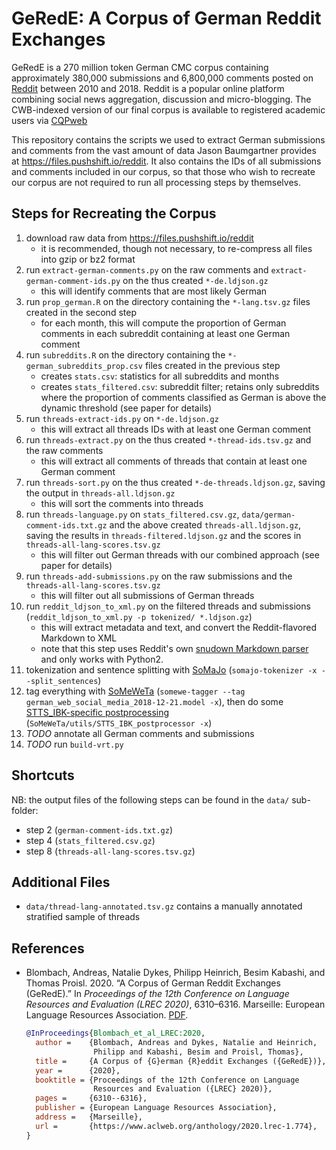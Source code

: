 # GeRedE: A Corpus of German Reddit Exchanges
GeRedE is a 270 million token German CMC corpus containing
approximately 380,000 submissions and 6,800,000 comments posted on
[Reddit](https://www.reddit.com) between 2010 and 2018. Reddit is a
popular online platform combining social news aggregation, discussion
and micro-blogging. The CWB-indexed version of our final corpus is
available to registered academic users via
[CQPweb](https://corpora.linguistik.uni-erlangen.de/cqpweb/gerede_v1)

This repository contains the scripts we used to extract German
submissions and comments from the vast amount of data Jason
Baumgartner provides at https://files.pushshift.io/reddit. It also
contains the IDs of all submissions and comments included in our
corpus, so that those who wish to recreate our corpus are not required
to run all processing steps by themselves.

## Steps for Recreating the Corpus
1. download raw data from https://files.pushshift.io/reddit
   - it is recommended, though not necessary, to re-compress all files
   into gzip or bz2 format
2. run `extract-german-comments.py` on the raw comments and
   `extract-german-comment-ids.py` on the thus created
   `*-de.ldjson.gz`
   - this will identify comments that are most likely German
3. run `prop_german.R` on the directory containing the `*-lang.tsv.gz`
   files created in the second step
   - for each month, this will compute the proportion of German
     comments in each subreddit containing at least one German
     comment
4. run `subreddits.R` on the directory containing the
   `*-german_subreddits_prop.csv` files created in the previous step
   - creates `stats.csv`: statistics for all subreddits and months
   - creates `stats_filtered.csv`: subreddit filter; retains only
     subreddits where the proportion of comments classified as German
     is above the dynamic threshold (see paper for details)
5. run `threads-extract-ids.py` on `*-de.ldjson.gz`
   - this will extract all threads IDs with at least one German
     comment
6. run `threads-extract.py` on the thus created
   `*-thread-ids.tsv.gz` and the raw comments
   - this will extract all comments of threads that contain at least
     one German comment
7. run `threads-sort.py` on the thus created `*-de-threads.ldjson.gz`,
   saving the output in `threads-all.ldjson.gz`
   - this will sort the comments into threads
8. run `threads-language.py` on `stats_filtered.csv.gz`,
   `data/german-comment-ids.txt.gz` and the above created
   `threads-all.ldjson.gz`, saving the results in
   `threads-filtered.ldjson.gz` and the scores in
   `threads-all-lang-scores.tsv.gz`
   - this will filter out German threads with our combined approach
     (see paper for details)
9. run `threads-add-submissions.py` on the raw submissions and the
   `threads-all-lang-scores.tsv.gz`
   - this will filter out all submissions of German threads
10. run `reddit_ldjson_to_xml.py` on the filtered threads and
    submissions (`reddit_ldjson_to_xml.py -p tokenized/ *.ldjson.gz`)
    - this will extract metadata and text, and convert the
      Reddit-flavored Markdown to XML
    - note that this step uses Reddit's own [snudown Markdown
      parser](https://github.com/reddit/snudown/) and only works with
      Python2.
11. tokenization and sentence splitting with [SoMaJo](https://github.com/tsproisl/SoMaJo) (`somajo-tokenizer -x --split_sentences`)
12. tag everything with
    [SoMeWeTa](https://github.com/tsproisl/SoMeWeTa) (`somewe-tagger
    --tag german_web_social_media_2018-12-21.model -x`), then do some
    [STTS_IBK-specific
    postprocessing](https://github.com/tsproisl/SoMeWeTa/blob/master/utils/STTS_IBK_postprocessor)
    (`SoMeWeTa/utils/STTS_IBK_postprocessor -x`)
13. *TODO* annotate all German comments and submissions
14. *TODO* run `build-vrt.py`

## Shortcuts
NB: the output files of the following steps can be found in the
`data/` sub-folder:
- step 2 (`german-comment-ids.txt.gz`)
- step 4 (`stats_filtered.csv.gz`)
- step 8 (`threads-all-lang-scores.tsv.gz`)


## Additional Files
- `data/thread-lang-annotated.tsv.gz` contains a manually annotated
  stratified sample of threads


## References

- Blombach, Andreas, Natalie Dykes, Philipp Heinrich, Besim Kabashi,
  and Thomas Proisl. 2020. “A Corpus of German Reddit Exchanges
  (GeRedE).” In *Proceedings of the 12th Conference on Language
  Resources and Evaluation (LREC 2020)*, 6310–6316. Marseille:
  European Language Resources Association.
  [PDF](https://www.aclweb.org/anthology/2020.lrec-1.774.pdf).

  ```bibtex
  @InProceedings{Blombach_et_al_LREC:2020,
    author =    {Blombach, Andreas and Dykes, Natalie and Heinrich,
                 Philipp and Kabashi, Besim and Proisl, Thomas},
    title =     {A Corpus of {G}erman {R}eddit Exchanges ({GeRedE})},
    year =      {2020},
    booktitle = {Proceedings of the 12th Conference on Language
                 Resources and Evaluation ({LREC} 2020)},
    pages =     {6310--6316},
    publisher = {European Language Resources Association},
    address =   {Marseille},
    url =       {https://www.aclweb.org/anthology/2020.lrec-1.774},
  }
  ```
